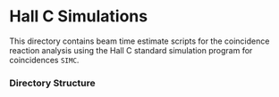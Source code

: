 # Hall C Simulations

This directory contains beam time estimate scripts for the coincidence reaction analysis using the Hall C standard simulation program for coincidences `SIMC`.

### Directory Structure




